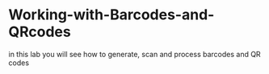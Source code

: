 # Working-with-Barcodes-and-QRcodes
in this lab you will see how to generate, scan and process barcodes and QR codes
